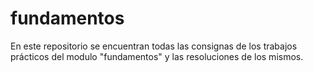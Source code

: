 # fundamentos
En este repositorio se encuentran todas las consignas de los trabajos prácticos del modulo "fundamentos" y las resoluciones de los mismos.
